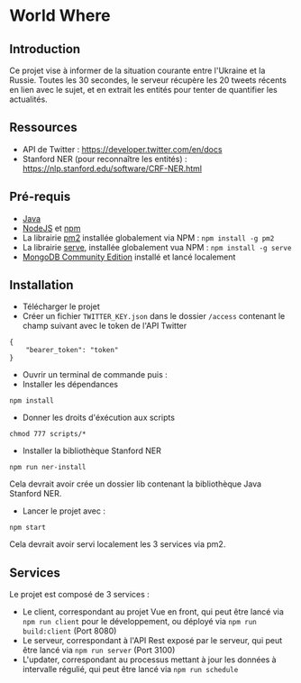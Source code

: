 # World Where

## Introduction

Ce projet vise à informer de la situation courante entre l'Ukraine et la Russie.
Toutes les 30 secondes, le serveur récupère les 20 tweets récents en lien avec le sujet, et en extrait les entités pour tenter de quantifier les actualités.

## Ressources
- API de Twitter : https://developer.twitter.com/en/docs
- Stanford NER (pour reconnaître les entités) : https://nlp.stanford.edu/software/CRF-NER.html

## Pré-requis
- <a href="https://www.java.com">Java</a>
- <a href="https://nodejs.org">NodeJS</a> et <a href="https://www.npmjs.com">npm</a>
- La librairie <a href="https://www.npmjs.com/package/pm2">pm2</a> installée globalement via NPM : `npm install -g pm2`
- La librairie <a href="https://www.npmjs.com/package/serve">serve</a>, installée globalement vua NPM : `npm install -g serve`
- <a href="https://www.mongodb.com/try/download/community">MongoDB Community Edition</a> installé et lancé localement

## Installation
- Télécharger le projet
- Créer un fichier `TWITTER_KEY.json` dans le dossier `/access` contenant le champ suivant avec le token de l'API Twitter
```
{
    "bearer_token": "token"
}
```
- Ouvrir un terminal de commande puis :
- Installer les dépendances
```
npm install
```
- Donner les droits d'éxécution aux scripts
```
chmod 777 scripts/*
```
- Installer la bibliothèque Stanford NER
```
npm run ner-install
```
Cela devrait avoir crée un dossier lib contenant la bibliothèque Java Stanford NER.
- Lancer le projet avec :
```
npm start
```
Cela devrait avoir servi localement les 3 services via pm2.

## Services
Le projet est composé de 3 services :
- Le client, correspondant au projet Vue en front, qui peut être lancé via `npm run client` pour le développement, ou déployé via `npm run build:client` (Port 8080)
- Le serveur, correspondant à l'API Rest exposé par le serveur, qui peut être lancé via `npm run server` (Port 3100)
- L'updater, correspondant au processus mettant à jour les données à intervalle régulié, qui peut être lancé via `npm run schedule`
